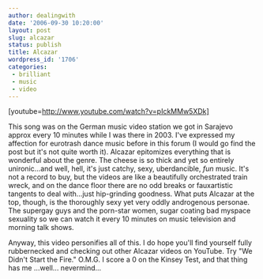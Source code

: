 ```yaml
---
author: dealingwith
date: '2006-09-30 10:20:00'
layout: post
slug: alcazar
status: publish
title: Alcazar
wordpress_id: '1706'
categories:
 - brilliant
 - music
 - video
---
```


[youtube=http://www.youtube.com/watch?v=pIckMMw5XDk]

This song was on the German music video station we got in Sarajevo approx
every 10 minutes while I was there in 2003. I've expressed my affection for
eurotrash dance music before in this forum (I would go find the post but it's
not quite worth it). Alcazar epitomizes everything that is wonderful about the
genre. The cheese is so thick and yet so entirely unironic...and well, hell,
it's just catchy, sexy, uberdancible, _fun_ music. It's not a record to buy,
but the videos are like a beautifully orchestrated train wreck, and on the
dance floor there are no odd breaks or fauxartistic tangents to deal
with...just hip-grinding goodness. What puts Alcazar at the top, though, is
the thoroughly sexy yet very oddly androgenous personae. The supergay guys and
the porn-star women, sugar coating bad myspace sexuality so we can watch it
every 10 minutes on music television and morning talk shows.

Anyway, this video personifies all of this. I do hope you'll find yourself
fully rubbernecked and checking out other Alcazar videos on YouTube. Try "We
Didn't Start the Fire." O.M.G. I score a 0 on the Kinsey Test, and that thing
has me ...well... nevermind...

